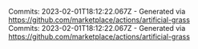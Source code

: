 Commits: 2023-02-01T18:12:22.067Z - Generated via https://github.com/marketplace/actions/artificial-grass
<br>
Commits: 2023-02-01T18:12:22.067Z - Generated via https://github.com/marketplace/actions/artificial-grass
<br>
